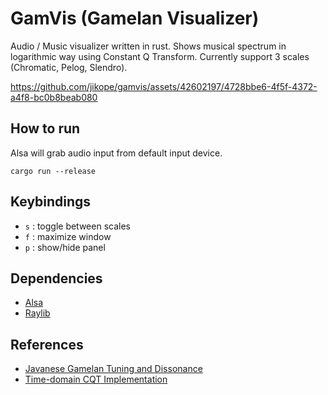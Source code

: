 # GamVis (Gamelan Visualizer)

Audio / Music visualizer written in rust. Shows musical spectrum in logarithmic way using Constant Q Transform. Currently support 3 scales (Chromatic, Pelog, Slendro).

https://github.com/jikope/gamvis/assets/42602197/4728bbe6-4f5f-4372-a4f8-bc0b8beab080


## How to run
Alsa will grab audio input from default input device.
```
cargo run --release
```


## Keybindings
- `s` : toggle between scales 
- `f` : maximize window       
- `p` : show/hide panel       


## Dependencies
- [Alsa](https://docs.rs/alsa/latest/alsa/)
- [Raylib](https://docs.rs/raylib/latest/raylib/)


## References
- [Javanese Gamelan Tuning and Dissonance](https://www.jstor.org/stable/1513182)
- [Time-domain CQT Implementation](https://github.com/KinWaiCheuk/nnAudio)

